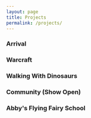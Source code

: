 ```yaml
---
layout: page
title: Projects
permalink: /projects/
---
```


### Arrival

### Warcraft

### Walking With Dinosaurs

### Community (Show Open)

### Abby's Flying Fairy School